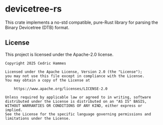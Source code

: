 # devicetree-rs
This crate implements a no-std compatible, pure-Rust library for parsing the Binary Devicetree (DTB) format.

## License
This project is licensed under the Apache-2.0 license.
```
Copyright 2025 Cedric Hammes

Licensed under the Apache License, Version 2.0 (the "License");
you may not use this file except in compliance with the License.
You may obtain a copy of the License at

	https://www.apache.org/licenses/LICENSE-2.0
	
Unless required by applicable law or agreed to in writing, software
distributed under the License is distributed on an "AS IS" BASIS,
WITHOUT WARRANTIES OR CONDITIONS OF ANY KIND, either express or implied.
See the License for the specific language governing permissions and
limitations under the License.
```
